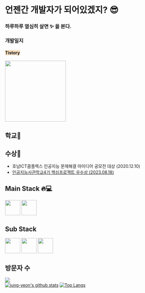 # 언젠간 개발자가 되어있겠지? :sunglasses:
### 하루하루 열심히 살면 :sparkles: 을 본다.
### 개발일지
#### <span style='background-color: #F7DDBE'> Tistory </span>
<a href="http://ijjjang.tistory.com"><image src="http://github.com/jung-yeon/jung-yeon/assets/77679326/a13a212f-eef0-41a9-83c3-f1e5591e1439" height="200"></a>


## 학교:school:

## 수상:crown:
- 호남ICT콤플렉스 인공지능 문제해결 아이디어 공모전 대상 (2020.12.10)
- <a href="https://github.com/2023-AISCHOOL-IOTA/YOU_IoT">인공지능사관학교4기 핵심프로젝트 우수상 (2023.08.18)</a>
## Main Stack :fire::computer:
<image src="https://github.com/jung-yeon/jung-yeon/assets/77679326/064b202b-dc74-47df-b69c-4c9aeb29dcbe" height="50">
<image src="https://github.com/jung-yeon/jung-yeon/assets/77679326/aa011cf5-4740-4287-a809-08511d20a12e" height="50"><br>

## Sub Stack
<image src="https://github.com/jung-yeon/jung-yeon/assets/77679326/fa841d31-67c5-412d-9981-cc1dd84f80d2" height="50">
<image src ="https://github.com/jung-yeon/jung-yeon/assets/77679326/a84bd186-1116-47fc-8350-de608b106edc" height="50">
<image src ="https://github.com/jung-yeon/jung-yeon/assets/77679326/a7d750ec-9a43-454c-a916-21aa0809dd28" height="50">
<br>

## 방문자 수
<a href="https://hits.seeyoufarm.com"><img src="https://hits.seeyoufarm.com/api/count/incr/badge.svg?url=https%3A%2F%2Fgithub.com%2Fjung-yeon&count_bg=%2379C83D&title_bg=%23555555&icon=&icon_color=%23E7E7E7&title=hits&edge_flat=false"/></a>
<br>
[![jung-yeon's github stats](https://github-readme-stats.vercel.app/api?username=jung-yeon)](https://github.com/anuraghazra/github-readme-stats)
[![Top Langs](https://github-readme-stats.vercel.app/api/top-langs/?username=jung-yeon&layout=compact)](https://github.com/anuraghazra/github-readme-stats)



